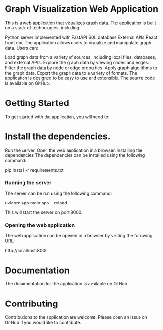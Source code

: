 # Graph Visualization Web Application
This is a web application that visualizes graph data. The application is built on a stack of technologies, including:

Python server implemented with FastAPI
SQL database
External APIs
React front end
The application allows users to visualize and manipulate graph data. Users can:

Load graph data from a variety of sources, including local files, databases, and external APIs.
Explore the graph data by viewing nodes and edges.
Filter the graph data by node or edge properties.
Apply graph algorithms to the graph data.
Export the graph data to a variety of formats.
The application is designed to be easy to use and extensible. The source code is available on GitHub.

# Getting Started
To get started with the application, you will need to:

# Install the dependencies.
Run the server.
Open the web application in a browser.
Installing the dependencies
The dependencies can be installed using the following command:

pip install -r requirements.txt


### Running the server

The server can be run using the following command:

uvicorn app.main:app --reload


This will start the server on port 8000.

### Opening the web application

The web application can be opened in a browser by visiting the following URL:

http://localhost:8000

# Documentation
The documentation for the application is available on GitHub.

# Contributing
Contributions to the application are welcome. Please open an issue on GitHub if you would like to contribute.
